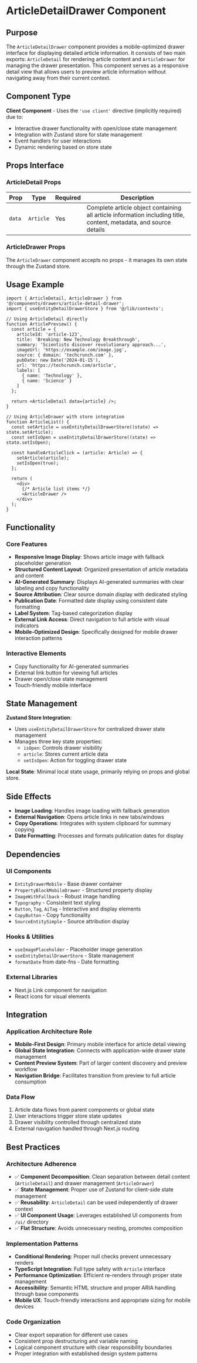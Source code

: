 # ArticleDetailDrawer Component

## Purpose

The `ArticleDetailDrawer` component provides a mobile-optimized drawer interface for displaying detailed article information. It consists of two main exports: `ArticleDetail` for rendering article content and `ArticleDrawer` for managing the drawer presentation. This component serves as a responsive detail view that allows users to preview article information without navigating away from their current context.

## Component Type

**Client Component** - Uses the `'use client'` directive (implicitly required) due to:
- Interactive drawer functionality with open/close state management
- Integration with Zustand store for state management
- Event handlers for user interactions
- Dynamic rendering based on store state

## Props Interface

### ArticleDetail Props

| Prop | Type | Required | Description |
|------|------|----------|-------------|
| `data` | `Article` | Yes | Complete article object containing all article information including title, content, metadata, and source details |

### ArticleDrawer Props

The `ArticleDrawer` component accepts no props - it manages its own state through the Zustand store.

## Usage Example

```tsx
import { ArticleDetail, ArticleDrawer } from '@/components/drawers/article-detail-drawer';
import { useEntityDetailDrawerStore } from '@/lib/contexts';

// Using ArticleDetail directly
function ArticlePreview() {
  const article = {
    articleId: 'article-123',
    title: 'Breaking: New Technology Breakthrough',
    summary: 'Scientists discover revolutionary approach...',
    imageUrl: 'https://example.com/image.jpg',
    source: { domain: 'techcrunch.com' },
    pubDate: new Date('2024-01-15'),
    url: 'https://techcrunch.com/article',
    labels: [
      { name: 'Technology' },
      { name: 'Science' }
    ]
  };

  return <ArticleDetail data={article} />;
}

// Using ArticleDrawer with store integration
function ArticleList() {
  const setArticle = useEntityDetailDrawerStore((state) => state.setArticle);
  const setIsOpen = useEntityDetailDrawerStore((state) => state.setIsOpen);

  const handleArticleClick = (article: Article) => {
    setArticle(article);
    setIsOpen(true);
  };

  return (
    <div>
      {/* Article list items */}
      <ArticleDrawer />
    </div>
  );
}
```

## Functionality

### Core Features

- **Responsive Image Display**: Shows article image with fallback placeholder generation
- **Structured Content Layout**: Organized presentation of article metadata and content
- **AI-Generated Summary**: Displays AI-generated summaries with clear labeling and copy functionality
- **Source Attribution**: Clear source domain display with dedicated styling
- **Publication Date**: Formatted date display using consistent date formatting
- **Label System**: Tag-based categorization display
- **External Link Access**: Direct navigation to full article with visual indicators
- **Mobile-Optimized Design**: Specifically designed for mobile drawer interaction patterns

### Interactive Elements

- Copy functionality for AI-generated summaries
- External link button for viewing full articles
- Drawer open/close state management
- Touch-friendly mobile interface

## State Management

**Zustand Store Integration**:
- Uses `useEntityDetailDrawerStore` for centralized drawer state management
- Manages three key state properties:
  - `isOpen`: Controls drawer visibility
  - `article`: Stores current article data
  - `setIsOpen`: Action for toggling drawer state

**Local State**: Minimal local state usage, primarily relying on props and global store.

## Side Effects

- **Image Loading**: Handles image loading with fallback generation
- **External Navigation**: Opens article links in new tabs/windows
- **Copy Operations**: Integrates with system clipboard for summary copying
- **Date Formatting**: Processes and formats publication dates for display

## Dependencies

### UI Components
- `EntityDrawerMobile` - Base drawer container
- `PropertyBlockMobileDrawer` - Structured property display
- `ImageWithFallback` - Robust image handling
- `Typography` - Consistent text styling
- `Button`, `Tag`, `AiTag` - Interactive and display elements
- `CopyButton` - Copy functionality
- `SourceEntitySimple` - Source attribution display

### Hooks & Utilities
- `useImagePlaceholder` - Placeholder image generation
- `useEntityDetailDrawerStore` - State management
- `formatDate` from date-fns - Date formatting

### External Libraries
- Next.js Link component for navigation
- React icons for visual elements

## Integration

### Application Architecture Role

- **Mobile-First Design**: Primary mobile interface for article detail viewing
- **Global State Integration**: Connects with application-wide drawer state management
- **Content Preview System**: Part of larger content discovery and preview workflow
- **Navigation Bridge**: Facilitates transition from preview to full article consumption

### Data Flow

1. Article data flows from parent components or global state
2. User interactions trigger store state updates
3. Drawer visibility controlled through centralized state
4. External navigation handled through Next.js routing

## Best Practices

### Architecture Adherence

- ✅ **Component Decomposition**: Clean separation between detail content (`ArticleDetail`) and drawer management (`ArticleDrawer`)
- ✅ **State Management**: Proper use of Zustand for client-side state management
- ✅ **Reusability**: `ArticleDetail` can be used independently of drawer context
- ✅ **UI Component Usage**: Leverages established UI components from `/ui/` directory
- ✅ **Flat Structure**: Avoids unnecessary nesting, promotes composition

### Implementation Patterns

- **Conditional Rendering**: Proper null checks prevent unnecessary renders
- **TypeScript Integration**: Full type safety with `Article` interface
- **Performance Optimization**: Efficient re-renders through proper state management
- **Accessibility**: Semantic HTML structure and proper ARIA handling through base components
- **Mobile UX**: Touch-friendly interactions and appropriate sizing for mobile devices

### Code Organization

- Clear export separation for different use cases
- Consistent prop destructuring and variable naming
- Logical component structure with clear responsibility boundaries
- Proper integration with established design system patterns